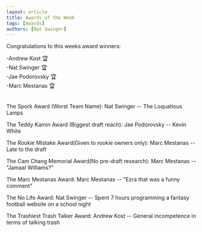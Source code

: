 ```yaml
---
layout: article
title: Awards of the Week
tags: [Awards]
authors: [Nat Swinger]
---
```


Congratulations to this weeks award winners:

-Andrew Kost 🏆 <br>
-Nat Swinger 🏆 <br>
-Jae Podorovsky 🏆 <br>
-Marc Mestanas 🏆 <br>
<br>

The Spork Award (Worst Team Name): Nat Swinger -- The Loquatious Lamps

The Teddy Kamin Award (Biggest draft reach): Jae Podorovsky -- Kevin White

The Rookie Mistake Award(Given to rookie owners only): Marc Mestanas -- Late to the draft

The Cam Chang Memorial Award(No pre-draft research): Marc Mestanas -- "Jamaal Williams?"

The Marc Mestanas Award:  Marc Mestanas -- "Ezra that was a funny comment"

The No Life Award: Nat Swinger -- Spent 7 hours programming a fantasy football website on a school night

The Trashiest Trash Talker Award: Andrew Kost -- General incompetence in terms of talking trash


